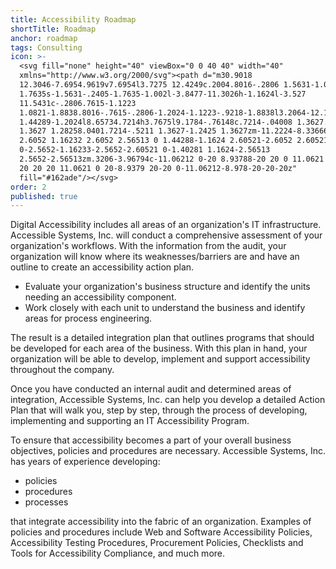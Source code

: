 ```yaml
---
title: Accessibility Roadmap
shortTitle: Roadmap
anchor: roadmap
tags: Consulting
icon: >-
  <svg fill="none" height="40" viewBox="0 0 40 40" width="40"
  xmlns="http://www.w3.org/2000/svg"><path d="m30.9018
  12.3046-7.6954.9619v7.6954l3.7275 12.4249c.2004.8016-.2806 1.5631-1.0421
  1.7635s-1.5631-.2405-1.7635-1.002l-3.8477-11.3026h-1.1624l-3.527
  11.5431c-.2806.7615-1.1223
  1.0821-1.8838.8016-.7615-.2806-1.2024-1.1223-.9218-1.8838l3.2064-12.1844v-7.8156l-7.0942-.9619c-.72145-.0401-1.20241-.6814-1.16233-1.4429.04008-.7214.72144-1.28256
  1.44289-1.2024l8.65734.7214h3.7675l9.1784-.76148c.7214-.04008 1.3627.52108
  1.3627 1.28258.0401.7214-.5211 1.3627-1.2425 1.3627zm-11.2224-8.33666c1.4428 0
  2.6052 1.16232 2.6052 2.56513 0 1.44288-1.1624 2.60521-2.6052 2.60521-1.4028
  0-2.5652-1.16233-2.5652-2.60521 0-1.40281 1.1624-2.56513
  2.5652-2.56513zm.3206-3.96794c-11.06212 0-20 8.93788-20 20 0 11.0621 8.93788
  20 20 20 11.0621 0 20-8.9379 20-20 0-11.06212-8.978-20-20-20z"
  fill="#162ade"/></svg>
order: 2
published: true
---
```


Digital Accessibility includes all areas of an organization's IT infrastructure. Accessible Systems, Inc. will conduct a comprehensive assessment of your organization's workflows. With the information from the audit, your organization will know where its weaknesses/barriers are and have an outline to create an accessibility action plan.

- Evaluate your organization's business structure and identify the units needing an accessibility component.
- Work closely with each unit to understand the business and identify areas for process engineering.

The result is a detailed integration plan that outlines programs that should be developed for each area of the business. With this plan in hand, your organization will be able to develop, implement and support accessibility throughout the company.

Once you have conducted an internal audit and determined areas of integration, Accessible Systems, Inc. can help you develop a detailed Action Plan that will walk you, step by step, through the process of developing, implementing and supporting an IT Accessibility Program.

To ensure that accessibility becomes a part of your overall business objectives, policies and procedures are necessary. Accessible Systems, Inc. has years of experience developing:

- policies
- procedures
- processes

that integrate accessibility into the fabric of an organization. Examples of policies and procedures include Web and Software Accessibility Policies, Accessibility Testing Procedures, Procurement Policies, Checklists and Tools for Accessibility Compliance, and much more.
